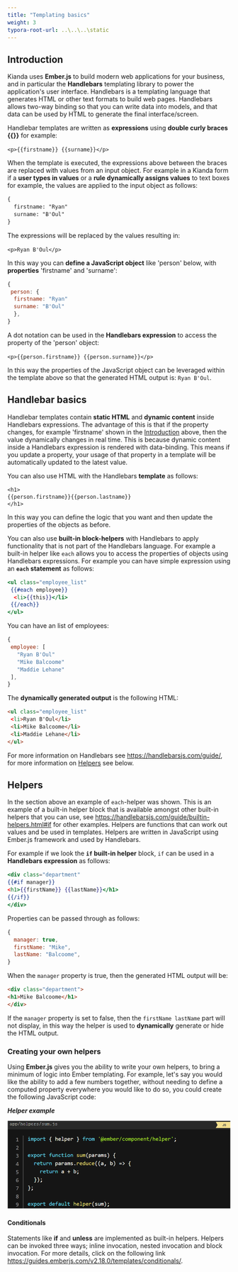 ```yaml
---
title: "Templating basics"
weight: 3
typora-root-url: ..\..\..\static
---
```


## Introduction 

Kianda uses **Ember.js** to build modern web applications for your business, and in particular the **Handlebars** templating library to power the application's user interface. Handlebars is a templating language that generates HTML or other text formats to build web pages. Handlebars allows two-way binding so that you can write data into models, and that data can be used by HTML to generate the final interface/screen. 

Handlebar templates are written as **expressions** using **double curly braces {{}}** for example:

`<p>{{firstname}} {{surname}}</p>`

When the template is executed, the expressions above between the braces are replaced with values from an input object. For example in a Kianda form if a **user types in values** or a **rule dynamically assigns values** to text boxes for example, the values are applied to the input object as follows:

```handlebars
{
  firstname: "Ryan"
  surname: "B'Oul"
}
```

The expressions will be replaced by the values resulting in:

`<p>Ryan B'Oul</p>`

In this way you can **define a JavaScript object** like 'person' below, with **properties** 'firstname' and 'surname':

```javascript
{
 person: {
  firstname: "Ryan"
  surname: "B'Oul"
  },
}
```

A dot notation can be used in the **Handlebars expression** to access the property of the 'person' object:

`<p>{{person.firstname}} {{person.surname}}</p>`

In this way the properties of the JavaScript object can be leveraged within the template above so that the generated HTML output is: `Ryan B'Oul`.



## Handlebar basics

Handlebar templates contain **static HTML** and **dynamic content** inside Handlebars expressions. The advantage of this is that if the property changes, for example 'firstname' shown in the [Introduction](#introduction) above, then the value dynamically changes in real time. This is because dynamic content inside a Handlebars expression is rendered with data-binding. This means if you update a property, your usage of that property in a template will be automatically updated to the latest value.

You can also use HTML with the Handlebars **template** as follows:

```
<h1>
{{person.firstname}}{{person.lastname}}
</h1>
```

In this way you can define the logic that you want and then update the properties of the objects as before.

You can also use **built-in block-helpers** with Handlebars to apply functionality that is not part of the Handlebars language. For example a built-in helper like `each` allows you to access the properties of objects using Handlebars expressions. For example you can have  simple expression using an **`each` statement** as follows:

```handlebars
<ul class="employee_list"
 {{#each employee}}
  <li>{{this}}</li>
 {{/each}}
</ul> 
```

You can have an list of employees:

```javascript
{
 employee: [
   "Ryan B'Oul"
   "Mike Balcoome"
   "Maddie Lehane"
 ],
}
```

The **dynamically generated output** is the following HTML:

```html
<ul class="employee_list"
 <li>Ryan B'Oul</li>
 <li>Mike Balcoome</li>
 <li>Maddie Lehane</li>
</ul> 
```

For more information on Handlebars see https://handlebarsjs.com/guide/, for more information on [Helpers](#helpers) see below.

## Helpers 

In the section above an example of `each`-helper was shown. This is an example of a built-in helper block that is available amongst other built-in helpers that you can use, see https://handlebarsjs.com/guide/builtin-helpers.html#if for other examples. Helpers are functions that can work out values and be used in templates. Helpers are written in JavaScript using Ember.js framework and used by Handlebars. 

For example if we look  the **`if` built-in helper** block,  `if` can be used in a **Handlebars expression** as follows:

```handlebars
<div class="department"
{{#if manager}}
<h1>{{firstName}} {{lastName}}</h1>
{{/if}}
</div>
```

Properties can be passed through as follows:

```javascript
{
  manager: true, 
  firstName: "Mike",
  lastName: "Balcoome",
}
```

When the `manager` property is true, then the generated HTML output will be:

```html
<div class="department">
<h1>Mike Balcoome</h1>
</div>
```

If the `manager` property is set to false, then the `firstName lastName` part will not display, in this way the helper is used to **dynamically** generate or hide the HTML output.

### Creating your own helpers ###

Using **Ember.js** gives you the ability to write your own helpers, to bring a minimum of logic into Ember templating. For example, let's say you would like the ability to add a few numbers together, without needing to define a computed property everywhere you would like to do so, you could create the following JavaScript code:

***Helper example***

![Helpers](/images/write-our-own-helpers.png)

#### Conditionals

Statements like **if** and **unless** are implemented as built-in helpers. Helpers can be invoked three ways; inline invocation, nested invocation and block invocation. For more details, click on the following link https://guides.emberjs.com/v2.18.0/templates/conditionals/.
